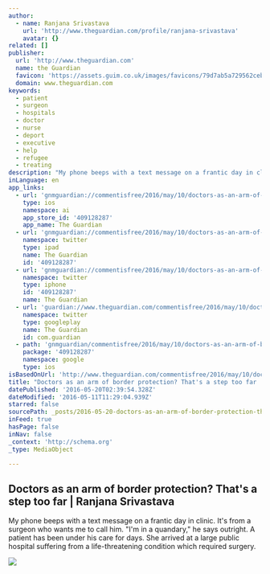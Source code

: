 ```yaml
---
author:
  - name: Ranjana Srivastava
    url: 'http://www.theguardian.com/profile/ranjana-srivastava'
    avatar: {}
related: []
publisher:
  url: 'http://www.theguardian.com'
  name: the Guardian
  favicon: 'https://assets.guim.co.uk/images/favicons/79d7ab5a729562cebca9c6a13c324f0e/32x32.ico'
  domain: www.theguardian.com
keywords:
  - patient
  - surgeon
  - hospitals
  - doctor
  - nurse
  - deport
  - executive
  - help
  - refugee
  - treating
description: "My phone beeps with a text message on a frantic day in clinic. It's from a surgeon who wants me to call him. \"I'm in a quandary,\" he says outright. A patient has been under his care for days. She arrived at a large public hospital suffering from a life-threatening condition which required surgery."
inLanguage: en
app_links:
  - url: 'gnmguardian://commentisfree/2016/may/10/doctors-as-an-arm-of-border-protection-thats-a-step-too-far?contenttype=Article&source=applinks'
    type: ios
    namespace: ai
    app_store_id: '409128287'
    app_name: The Guardian
  - url: 'gnmguardian://commentisfree/2016/may/10/doctors-as-an-arm-of-border-protection-thats-a-step-too-far?contenttype=Article&source=twitter'
    namespace: twitter
    type: ipad
    name: The Guardian
    id: '409128287'
  - url: 'gnmguardian://commentisfree/2016/may/10/doctors-as-an-arm-of-border-protection-thats-a-step-too-far?contenttype=Article&source=twitter'
    namespace: twitter
    type: iphone
    id: '409128287'
    name: The Guardian
  - url: 'guardian://www.theguardian.com/commentisfree/2016/may/10/doctors-as-an-arm-of-border-protection-thats-a-step-too-far'
    namespace: twitter
    type: googleplay
    name: The Guardian
    id: com.guardian
  - path: 'gnmguardian/commentisfree/2016/may/10/doctors-as-an-arm-of-border-protection-thats-a-step-too-far?contenttype=Article&source=google'
    package: '409128287'
    namespace: google
    type: ios
isBasedOnUrl: 'http://www.theguardian.com/commentisfree/2016/may/10/doctors-as-an-arm-of-border-protection-thats-a-step-too-far'
title: "Doctors as an arm of border protection? That's a step too far | Ranjana Srivastava"
datePublished: '2016-05-20T02:39:54.328Z'
dateModified: '2016-05-11T11:29:04.939Z'
starred: false
sourcePath: _posts/2016-05-20-doctors-as-an-arm-of-border-protection-thats-a-step-too-fa.md
inFeed: true
hasPage: false
inNav: false
_context: 'http://schema.org'
_type: MediaObject

---
```

<article style=""><h1>Doctors as an arm of border protection? That's a step too far | Ranjana Srivastava</h1><p>My phone beeps with a text message on a frantic day in clinic. It's from a surgeon who wants me to call him. "I'm in a quandary," he says outright. A patient has been under his care for days. She arrived at a large public hospital suffering from a life-threatening condition which required surgery.</p><img src="https://i.guim.co.uk/img/media/8ed879ad34722c9135c44708e2b97ff5dbd3ac20/0_8_3000_1801/3000.jpg?w=1200&amp;q=55&amp;auto=format&amp;usm=12&amp;fit=max&amp;s=90deda51ddb80de8326527c689da26a4" /></article>